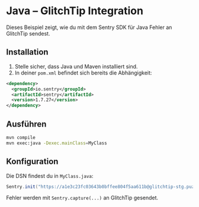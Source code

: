 


# Java – GlitchTip Integration

Dieses Beispiel zeigt, wie du mit dem Sentry SDK für Java Fehler an GlitchTip sendest.

## Installation

1. Stelle sicher, dass Java und Maven installiert sind.
2. In deiner `pom.xml` befindet sich bereits die Abhängigkeit:
```xml
<dependency>
  <groupId>io.sentry</groupId>
  <artifactId>sentry</artifactId>
  <version>1.7.27</version>
</dependency>
```

## Ausführen

```bash
mvn compile
mvn exec:java -Dexec.mainClass=MyClass
```

## Konfiguration

Die DSN findest du in `MyClass.java`:
```java
Sentry.init("https://a1e3c23fc03643b0bffee804f5aa611b@glitchtip-stg.puzzle.ch/7");
```

Fehler werden mit `Sentry.capture(...)` an GlitchTip gesendet.